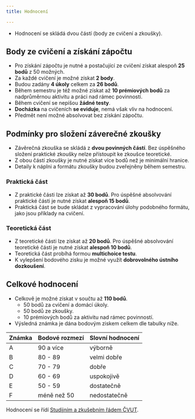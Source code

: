 ```yaml
---
title: Hodnocení

---
```


* Hodnocení se skládá dvou částí (body ze cvičení a zkoušky).

## Body ze cvičení a získání zápočtu

- Pro získání zápočtu je nutné a postačující ze cvičení získat alespoň **25 bodů** z 50 možných.
- Za každé cvičení je možné získat **2 body**.
- Budou zadány **4 úkoly** celkem za **26 bodů**. 
- Během semestru je též možné získat až **10 prémiových bodů** za nadprůměrnou aktivitu a práci nad rámec povinností.
- Během cvičení se nepíšou **žádné testy**.
- **Docházka** na cvičeních **se eviduje**, nemá však vliv na hodnocení.
- Předmět není možné absolvovat bez získání zápočtu.

## Podmínky pro složení záverečné zkoušky

- Závěrečná zkouška se skládá z **dvou povinných částí**. Bez úspěšného složení praktické zkoušky nelze přístoupit ke zkoušce teoretické.
- Z obou částí zkoušky je nutné získat více bodů než je minimální hranice.
- Detaily k náplni a formátu zkoušky budou zveřejněny během semestru.

### Praktická část

- Z praktické části lze získat až **30 bodů**. Pro úspěšné absolvování praktické části je nutné získat **alespoň 15 bodů**.
- Praktická část se bude skládat z vypracování úlohy podobného formátu, jako jsou příklady na cvičení.

### Teoretická část

- Z teoretické části lze získat až **20 bodů**. Pro úspěšné absolvování teoretické části je nutné získat **alespoň 10 bodů**.
- Teoretická část probíhá formou **multichoice testu**.
- K vylepšení bodového zisku je možné využít **dobrovolného ústního dozkoušení**.

## Celkové hodnocení

- Celkově je možné získat v součtu až **110 bodů**.
  - 50 bodů za cvičení a domácí úkoly.
  - 50 bodů ze zkoušky. 
  - 10 prémiových bodů za aktivitu nad rámec povinností.
- Výsledná známka je dána bodovým ziskem celkem dle tabulky níže.

| Známka | Bodové  rozmezí | Slovní  hodnocení |
| ------ | --------------- | ----------------- |
| A      | 90 a více       | výborně           |
| B      | 80 - 89         | velmi dobře       |
| C      | 70 - 79         | dobře             |
| D      | 60 - 69         | uspokojivě        |
| E      | 50 - 59         | dostatečně        |
| F      | méně než 50     | nedostatečně      |

Hodnocení se řídí [Studijním a zkušebním řádem ČVUT](https://www.cvut.cz/sites/default/files/content/7e72349e-3ea5-4693-9853-5147f1238481/cs/20180718-studijni-a-zkusebni-rad-pro-studenty-cvut.pdf).